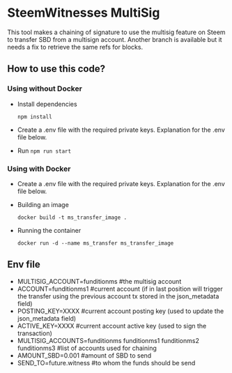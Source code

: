 # SteemWitnesses MultiSig

This tool makes a chaining of signature to use the multisig feature on Steem to transfer SBD from a multisign account. Another branch is available but it needs a fix to retrieve the same refs for blocks.

## How to use this code?

### Using without Docker

- Install dependencies

  `npm install`

- Create a .env file with the required private keys. Explanation for the .env file below.

- Run `npm run start`

### Using with Docker

- Create a .env file with the required private keys. Explanation for the .env file below.
  
- Building an image
  
  `docker build -t ms_transfer_image .`

- Running the container

  `docker run -d --name ms_transfer ms_transfer_image`
  
## Env file

- MULTISIG_ACCOUNT=funditionms #the multisig account
- ACCOUNT=funditionms1 #current account (if in last position will trigger the transfer using the previous account tx stored in the json_metadata field)
- POSTING_KEY=XXXX  #current account posting key (used to update the json_metadata field)
- ACTIVE_KEY=XXXX  #current account active key (used to sign the transaction)
- MULTISIG_ACCOUNTS=funditionms funditionms1 funditionms2 funditionms3  #list of accounts used for chaining
- AMOUNT_SBD=0.001 #amount of SBD to send
- SEND_TO=future.witness #to whom the funds should be send
